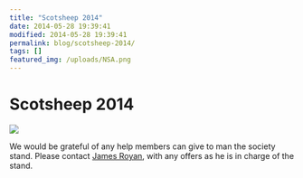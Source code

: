 ```yaml
---
title: "Scotsheep 2014"
date: 2014-05-28 19:39:41
modified: 2014-05-28 19:39:41
permalink: blog/scotsheep-2014/
tags: []
featured_img: /uploads/NSA.png
---
```


# Scotsheep 2014

![](/uploads/NSA.png)

We would be grateful of any help members can give to man the society stand. Please contact [James Royan](mailto:j.royan@sky.com), with any offers as he is in charge of the stand.
